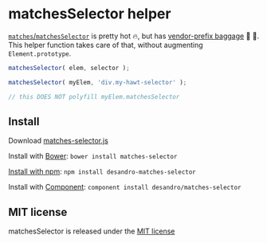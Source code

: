 # matchesSelector helper

[`matches`/`matchesSelector`](https://developer.mozilla.org/en-US/docs/Web/API/Element/matches) is pretty hot :fire:, but has [vendor-prefix baggage](https://caniuse.com/#feat=matchesselector) :handbag: :pouch:. This helper function takes care of that, without augmenting `Element.prototype`.

``` js
matchesSelector( elem, selector );

matchesSelector( myElem, 'div.my-hawt-selector' );

// this DOES NOT polyfill myElem.matchesSelector
```

## Install

Download [matches-selector.js](https://github.com/desandro/matches-selector/raw/master/matches-selector.js)

Install with [Bower](https://bower.io): `bower install matches-selector`

[Install with npm](https://www.npmjs.org/package/desandro-matches-selector): `npm install desandro-matches-selector`

Install with [Component](https://github.com/component/component): `component install desandro/matches-selector`

## MIT license

matchesSelector is released under the [MIT license](https://desandro.mit-license.org)

